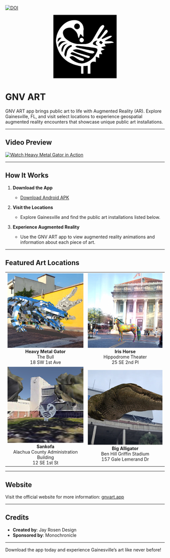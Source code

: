 [![DOI](https://zenodo.org/badge/922352496.svg)](https://doi.org/10.5281/zenodo.14740834)


<div align="center">
  <img src="https://github.com/jayrosen-design/GNV-ART-App/blob/main/gnv-art-images/snakofa-sq-copy.png" alt="GNV Art Logo" width="200">
</div>

# **GNV ART**

GNV ART app brings public art to life with Augmented Reality (AR). Explore Gainesville, FL, and visit select locations to experience geospatial augmented reality encounters that showcase unique public art installations.

---

## **Video Preview**
[![Watch Heavy Metal Gator in Action](https://img.youtube.com/vi/7ewU6RRDj-w/0.jpg)](https://youtube.com/shorts/7ewU6RRDj-w)


---

## **How It Works**
1. **Download the App**  
   - [Download Android APK](https://gnvart.app/apk/GNVArt.apk)

2. **Visit the Locations**  
   - Explore Gainesville and find the public art installations listed below.

3. **Experience Augmented Reality**  
   - Use the GNV ART app to view augmented reality animations and information about each piece of art.

---

## **Featured Art Locations**
<div align="center">

<table>
  <tr>
    <td align="center">
      <img src="https://github.com/jayrosen-design/GNV-ART-App/blob/main/gnv-art-images/heavy-metal-alligator.png" alt="Heavy Metal Gator" width="300">
      <br><strong>Heavy Metal Gator</strong><br>The Bull<br>18 SW 1st Ave
    </td>
    <td align="center">
      <img src="https://github.com/jayrosen-design/GNV-ART-App/blob/main/gnv-art-images/iris.png" alt="Iris Horse" width="300">
      <br><strong>Iris Horse</strong><br>Hippodrome Theater<br>25 SE 2nd Pl
    </td>
  </tr>
  <tr>
    <td align="center">
      <img src="https://github.com/jayrosen-design/GNV-ART-App/blob/main/gnv-art-images/sankofa.png" alt="Sankofa" width="300">
      <br><strong>Sankofa</strong><br>Alachua County Administration Building<br>12 SE 1st St
    </td>
    <td align="center">
      <img src="https://github.com/jayrosen-design/GNV-ART-App/blob/main/gnv-art-images/big-alligator.png" alt="Big Alligator" width="300">
      <br><strong>Big Alligator</strong><br>Ben Hill Griffin Stadium<br>157 Gale Lemerand Dr
    </td>
  </tr>
</table>

</div>

---


## **Website**
Visit the official website for more information: [gnvart.app](https://gnvart.app/)

---

## **Credits**
- **Created by**: Jay Rosen Design  
- **Sponsored by**: Monochronicle

---

Download the app today and experience Gainesville’s art like never before!
